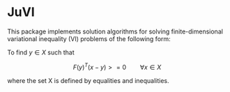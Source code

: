 # JuVI

This package implements solution algorithms for solving finite-dimensional variational inequality (VI) problems of the following form:

To find $y \in X$ such that

$$
F(y)^T (x-y) >= 0 \qquad \forall x \in X
$$

where the set X is defined by equalities and inequalities.
